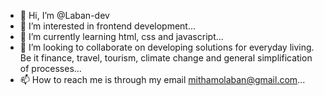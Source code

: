- 👋 Hi, I’m @Laban-dev
- 👀 I’m interested in frontend development...
- 🌱 I’m currently learning html, css and javascript...
- 💞️ I’m looking to collaborate on developing solutions for everyday living. Be it finance, travel, tourism, climate change and general simplification of processes...
- 📫 How to reach me is through my email mithamolaban@gmail.com...

<!---
Laban-art/Laban-art is a ✨ special ✨ repository because its `README.md` (this file) appears on your GitHub profile.
You can click the Preview link to take a look at your changes.
--->
